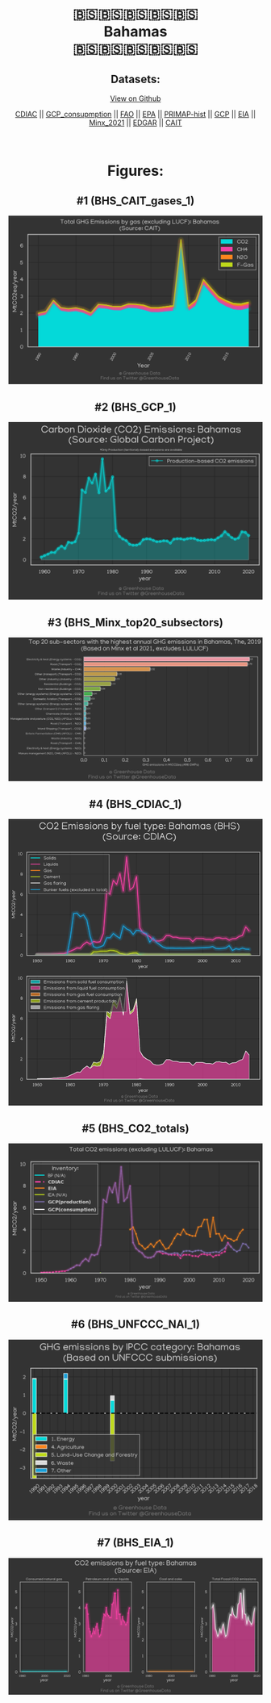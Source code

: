 
<center>
<h1 align="center">
🇧🇸🇧🇸🇧🇸🇧🇸🇧🇸
<br>
Bahamas
<br>
🇧🇸🇧🇸🇧🇸🇧🇸🇧🇸
</h1>
<h2>Datasets:</h2>
<p><a href="https://github.com/dquintani/GreenhouseData/tree/master/country_data/BHS_Bahamas/data">View on Github</a>
<br></p><p><a href="data/BHS_CDIAC.csv">CDIAC</a> || <a href="data/BHS_GCP_consupmption.csv">GCP_consupmption</a> || <a href="data/BHS_FAO.csv">FAO</a> || <a href="data/BHS_EPA.csv">EPA</a> || <a href="data/BHS_PRIMAP-hist.csv">PRIMAP-hist</a> || <a href="data/BHS_GCP.csv">GCP</a> || <a href="data/BHS_EIA.csv">EIA</a> || <a href="data/BHS_Minx_2021.csv">Minx_2021</a> || <a href="data/BHS_EDGAR.csv">EDGAR</a> || <a href="data/BHS_CAIT.csv">CAIT</a></p><p><br></p>
<h1>Figures:</h1><h2>#1 (BHS_CAIT_gases_1)</h2>
<p><img alt="" src="figures/BHS_CAIT_gases_1.png" /></p><h2>#2 (BHS_GCP_1)</h2>
<p><img alt="" src="figures/BHS_GCP_1.png" /></p><h2>#3 (BHS_Minx_top20_subsectors)</h2>
<p><img alt="" src="figures/BHS_Minx_top20_subsectors.png" /></p><h2>#4 (BHS_CDIAC_1)</h2>
<p><img alt="" src="figures/BHS_CDIAC_1.png" /></p><h2>#5 (BHS_CO2_totals)</h2>
<p><img alt="" src="figures/BHS_CO2_totals.png" /></p><h2>#6 (BHS_UNFCCC_NAI_1)</h2>
<p><img alt="" src="figures/BHS_UNFCCC_NAI_1.png" /></p><h2>#7 (BHS_EIA_1)</h2>
<p><img alt="" src="figures/BHS_EIA_1.png" /></p>